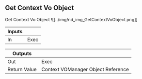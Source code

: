 ## Get Context Vo Object
Get Context Vo Object
![[../img/nd_img_GetContextVoObject.png]]

|Inputs||
|--|--|
| In | Exec |

|Outputs||
|--|--|
| Out | Exec |
| Return Value | Context VOManager Object Reference |
